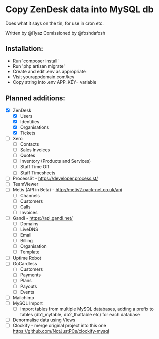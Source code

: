 # Copy ZenDesk data into MySQL db

Does what it says on the tin, for use in cron etc.

Written by @i1yaz
Comissioned by @foshdafosh

## Installation:
* Run 'composer install'
* Run 'php artisan migrate'
* Create and edit .env as appropriate
* Visit yourappdomain.com/key
* Copy string into .env APP_KEY= variable

## Planned additions:
- [x] ZenDesk
    - [x] Users
    - [X] Identities
    - [x] Organisations
    - [x] Tickets
- [ ] Xero
    - [ ] Contacts
    - [ ] Sales Invoices
    - [ ] Quotes
    - [ ] Inventory (Products and Services)
    - [ ] Staff Time Off
    - [ ] Staff Timesheets
- [ ] ProcessSt - https://developer.process.st/
- [ ] TeamViewer
- [ ] Metis (API in Beta) - http://metis2.pack-net.co.uk/api
    - [ ] Channels
    - [ ] Customers
    - [ ] Calls
    - [ ] Invoices
- [ ] Gandi - https://api.gandi.net/
    - [ ] Domains
    - [ ] LiveDNS
    - [ ] Email
    - [ ] Billing
    - [ ] Organisation
    - [ ] Template
- [ ] Uptime Robot
- [ ] GoCardless
    - [ ] Customers
    - [ ] Payments
    - [ ] Plans
    - [ ] Payouts
    - [ ] Events
- [ ] Mailchimp
- [ ] MySQL Import
    - [ ] Import tables from multiple MySQL databases, adding a prefix to tables (db1_mytable, db2_thattable etc) for each database
- [ ] Denormalise data using Views
- [ ] Clockify - merge original project into this one https://github.com/NotJustPCs/clockify-mysql
